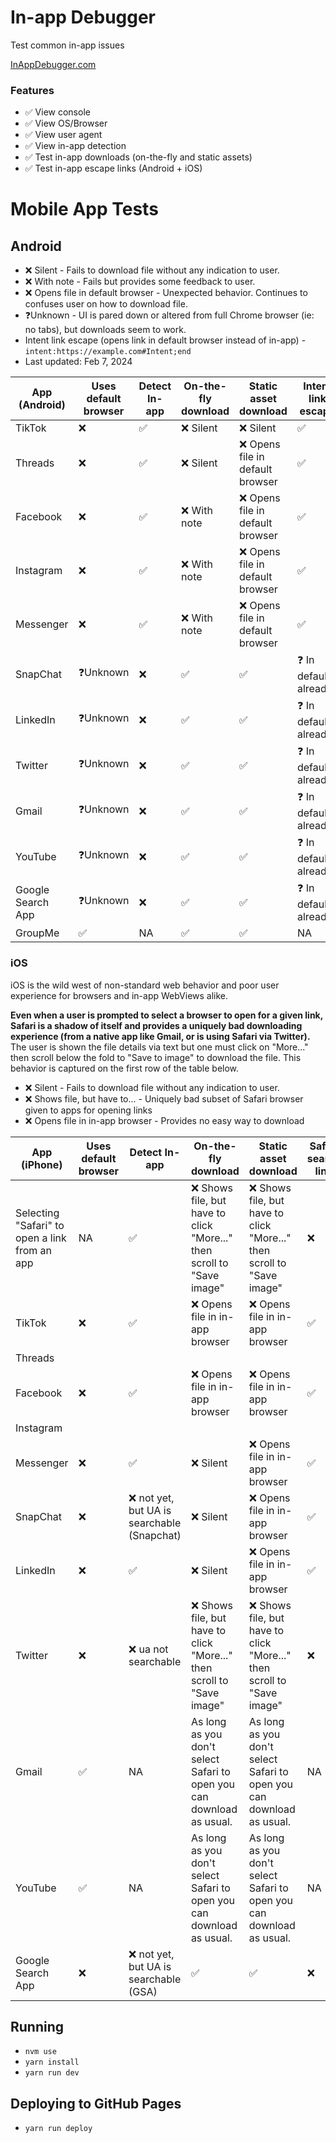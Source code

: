 # In-app Debugger

Test common in-app issues

[InAppDebugger.com](https://inappdebugger.com)

### Features

- ✅ View console
- ✅ View OS/Browser
- ✅ View user agent
- ✅ View in-app detection
- ✅ Test in-app downloads (on-the-fly and static assets)
- ✅ Test in-app escape links (Android + iOS)

# Mobile App Tests

## Android

- ❌ Silent - Fails to download file without any indication to user.
- ❌ With note - Fails but provides some feedback to user.
- ❌ Opens file in default browser - Unexpected behavior. Continues to confuses user on how to download file.
- ❓Unknown - UI is pared down or altered from full Chrome browser (ie: no tabs), but downloads seem to work.
- Intent link escape (opens link in default browser instead of in-app) - `intent:https://example.com#Intent;end`
- Last updated: Feb 7, 2024

| App (Android)     | Uses default browser | Detect In-app | On-the-fly download | Static asset download            | Intent link escape     |
| ----------------- | -------------------- | ------------- | ------------------- | -------------------------------- | ---------------------- |
| TikTok            | ❌                   | ✅            | ❌ Silent           | ❌ Silent                        | ✅                     |
| Threads           | ❌                   | ✅            | ❌ Silent           | ❌ Opens file in default browser | ✅                     |
| Facebook          | ❌                   | ✅            | ❌ With note        | ❌ Opens file in default browser | ✅                     |
| Instagram         | ❌                   | ✅            | ❌ With note        | ❌ Opens file in default browser | ✅                     |
| Messenger         | ❌                   | ✅            | ❌ With note        | ❌ Opens file in default browser | ✅                     |
| SnapChat          | ❓Unknown            | ❌            | ✅                  | ✅                               | ❓ In default already? |
| LinkedIn          | ❓Unknown            | ❌            | ✅                  | ✅                               | ❓ In default already? |
| Twitter           | ❓Unknown            | ❌            | ✅                  | ✅                               | ❓ In default already? |
| Gmail             | ❓Unknown            | ❌            | ✅                  | ✅                               | ❓ In default already? |
| YouTube           | ❓Unknown            | ❌            | ✅                  | ✅                               | ❓ In default already? |
| Google Search App | ❓Unknown            | ❌            | ✅                  | ✅                               | ❓ In default already? |
| GroupMe           | ✅                   | NA            | ✅                  | ✅                               | NA                     |

### iOS

iOS is the wild west of non-standard web behavior and poor user experience for browsers and in-app WebViews alike.

**Even when a user is prompted to select a browser to open for a given link, Safari is a shadow of itself and provides a uniquely bad downloading experience (from a native app like Gmail, or is using Safari via Twitter).** The user is shown the file details via text but one must click on "More..." then scroll below the fold to "Save to image" to download the file. This behavior is captured on the first row of the table below.

- ❌ Silent - Fails to download file without any indication to user.
- ❌ Shows file, but have to... - Uniquely bad subset of Safari browser given to apps for opening links
- ❌ Opens file in in-app browser - Provides no easy way to download

| App (iPhone)                                  | Uses default browser | Detect In-app                               | On-the-fly download                                                    | Static asset download                                                  | Safari search link | Browser app link |
| --------------------------------------------- | -------------------- | ------------------------------------------- | ---------------------------------------------------------------------- | ---------------------------------------------------------------------- | ------------------ | ---------------- |
| Selecting "Safari" to open a link from an app | NA                   | ✅                                          | ❌ Shows file, but have to click "More..." then scroll to "Save image" | ❌ Shows file, but have to click "More..." then scroll to "Save image" | ❌                 | ✅               |
| TikTok                                        | ❌                   | ✅                                          | ❌ Opens file in in-app browser                                        | ❌ Opens file in in-app browser                                        | ✅                 | ❌               |
| Threads                                       |                      |                                             |                                                                        |                                                                        |                    |                  |
| Facebook                                      | ❌                   | ✅                                          | ❌ Opens file in in-app browser                                        | ❌ Opens file in in-app browser                                        | ✅                 | ✅               |
| Instagram                                     |                      |                                             |                                                                        |                                                                        |                    |                  |
| Messenger                                     | ❌                   | ✅                                          | ❌ Silent                                                              | ❌ Opens file in in-app browser                                        | ✅                 | ✅               |
| SnapChat                                      | ❌                   | ❌ not yet, but UA is searchable (Snapchat) | ❌ Silent                                                              | ❌ Opens file in in-app browser                                        | ✅                 | ✅               |
| LinkedIn                                      | ❌                   | ✅                                          | ❌ Silent                                                              | ❌ Opens file in in-app browser                                        | ✅                 | ✅               |
| Twitter                                       | ❌                   | ❌ ua not searchable                        | ❌ Shows file, but have to click "More..." then scroll to "Save image" | ❌ Shows file, but have to click "More..." then scroll to "Save image" | ❌                 | ✅               |
| Gmail                                         | ✅                   | NA                                          | As long as you don't select Safari to open you can download as usual.  | As long as you don't select Safari to open you can download as usual.  | NA                 | NA               |
| YouTube                                       | ✅                   | NA                                          | As long as you don't select Safari to open you can download as usual.  | As long as you don't select Safari to open you can download as usual.  | NA                 | NA               |
| Google Search App                             | ❌                   | ❌ not yet, but UA is searchable (GSA)      | ✅                                                                     | ✅                                                                     | ❌                 | ❌               |

## Running

- `nvm use`
- `yarn install`
- `yarn run dev`

## Deploying to GitHub Pages

- `yarn run deploy`
